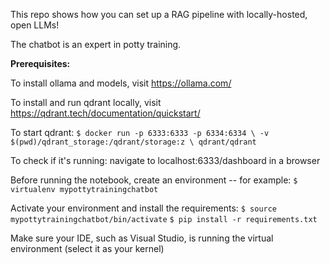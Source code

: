 This repo shows how you can set up a RAG pipeline with locally-hosted, open LLMs!

The chatbot is an expert in potty training. 

**Prerequisites:**

To install ollama and models, visit https://ollama.com/

To install and run qdrant locally, visit https://qdrant.tech/documentation/quickstart/

To start qdrant:
`$ docker run -p 6333:6333 -p 6334:6334 \
    -v $(pwd)/qdrant_storage:/qdrant/storage:z \
    qdrant/qdrant`

To check if it's running:
navigate to localhost:6333/dashboard in a browser

Before running the notebook, create an environment -- for example:
`$ virtualenv mypottytrainingchatbot`

Activate your environment and install the requirements:
`$ source mypottytrainingchatbot/bin/activate`
`$ pip install -r requirements.txt`

Make sure your IDE, such as Visual Studio, is running the virtual environment (select it as your kernel)



